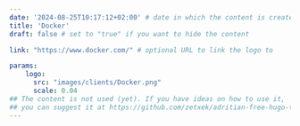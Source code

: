 ```yaml
---
date: '2024-08-25T10:17:12+02:00' # date in which the content is created - defaults to "today"
title: 'Docker'
draft: false # set to "true" if you want to hide the content 

link: "https://www.docker.com/" # optional URL to link the logo to

params:
    logo:
      src: "images/clients/Docker.png"
      scale: 0.04
## The content is not used (yet). If you have ideas on how to use it, 
## you can suggest it at https://github.com/zetxek/adritian-free-hugo-theme/discussions 
---
```

